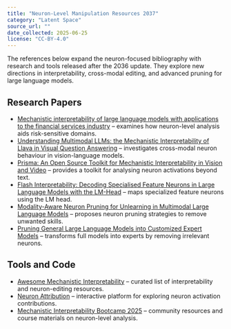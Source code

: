 ```yaml
---
title: "Neuron-Level Manipulation Resources 2037"
category: "Latent Space"
source_url: ""
date_collected: 2025-06-25
license: "CC-BY-4.0"
---
```


The references below expand the neuron-focused bibliography with research and tools released after the 2036 update. They explore new directions in interpretability, cross-modal editing, and advanced pruning for large language models.

## Research Papers

- [Mechanistic interpretability of large language models with applications to the financial services industry](https://arxiv.org/abs/2407.11215) – examines how neuron-level analysis aids risk-sensitive domains.
- [Understanding Multimodal LLMs: the Mechanistic Interpretability of Llava in Visual Question Answering](https://arxiv.org/abs/2411.10950) – investigates cross-modal neuron behaviour in vision-language models.
- [Prisma: An Open Source Toolkit for Mechanistic Interpretability in Vision and Video](https://arxiv.org/abs/2504.19475) – provides a toolkit for analysing neuron activations beyond text.
- [Flash Interpretability: Decoding Specialised Feature Neurons in Large Language Models with the LM-Head](https://arxiv.org/abs/2501.02688) – maps specialized feature neurons using the LM head.
- [Modality-Aware Neuron Pruning for Unlearning in Multimodal Large Language Models](https://arxiv.org/abs/2502.15910) – proposes neuron pruning strategies to remove unwanted skills.
- [Pruning General Large Language Models into Customized Expert Models](https://arxiv.org/abs/2506.02561) – transforms full models into experts by removing irrelevant neurons.

## Tools and Code

- [Awesome Mechanistic Interpretability](https://github.com/gauravfs-14/awesome-mechanistic-interpretability) – curated list of interpretability and neuron-editing resources.
- [Neuron Attribution](https://zepingyu0512.github.io/neuron-attribution.github.io/) – interactive platform for exploring neuron activation contributions.
- [Mechanistic Interpretability Bootcamp 2025](https://icml2024mi.pages.dev/) – community resources and course materials on neuron-level analysis.

